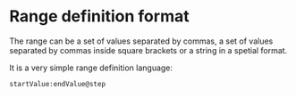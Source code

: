 # Range definition format

The range can be a set of values separated by commas, a set of values separated by commas inside square brackets or a string in a spetial format.

It is a very simple range definition language:

`startValue:endValue@step`